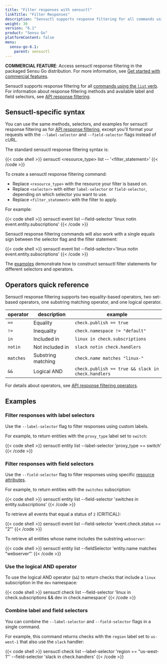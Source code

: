 ```yaml
---
title: "Filter responses with sensuctl"
linkTitle: "Filter Responses"
description: "Sensuctl supports response filtering for all commands using the list verb. Read this reference doc to learn about filtering responses with sensuctl."
weight: 30
version: "6.1"
product: "Sensu Go"
platformContent: false 
menu:
  sensu-go-6.1:
    parent: sensuctl
---
```


**COMMERCIAL FEATURE**: Access sensuctl response filtering in the packaged Sensu Go distribution.
For more information, see [Get started with commercial features][4].

Sensuctl supports response filtering for all [commands using the `list` verb][1].
For information about response filtering methods and available label and field selectors, see [API response filtering][2].

## Sensuctl-specific syntax

You can use the same methods, selectors, and examples for sensuctl response filtering as for [API response filtering][2], except you'll format your requests with the `--label-selector` and `--field-selector` flags instead of cURL.

The standard sensuctl response filtering syntax is:

{{< code shell >}}
sensuctl <resource_type> list --<selector> '<filter_statement>'
{{< /code >}}

To create a sensuctl response filtering command:

- Replace `<resource_type>` with the resource your filter is based on.
- Replace `<selector>` with either `label-selector` or `field-selector`, depending on which selector you want to use.
- Replace `<filter_statement>` with the filter to apply.

For example:

{{< code shell >}}
sensuctl event list --field-selector 'linux notin event.entity.subscriptions'
{{< /code >}}

Sensuctl response filtering commands will also work with a single equals sign between the selector flag and the filter statement:

{{< code shell >}}
sensuctl event list --field-selector='linux notin event.entity.subscriptions'
{{< /code >}}

The [examples][6] demonstrate how to construct sensuctl filter statements for different selectors and operators.

## Operators quick reference

Sensuctl response filtering supports two equality-based operators, two set-based operators, one substring matching operator, and one logical operator.

| operator  | description        | example                |
| --------- | ------------------ | ---------------------- |
| `==`      | Equality           | `check.publish == true`
| `!=`      | Inequality         | `check.namespace != "default"`
| `in`      | Included in        | `linux in check.subscriptions`
| `notin`   | Not included in    | `slack notin check.handlers`
| `matches` | Substring matching | `check.name matches "linux-"`
| `&&`      | Logical AND        | `check.publish == true && slack in check.handlers`

For details about operators, see [API response filtering operators][5].

## Examples

### Filter responses with label selectors

Use the `--label-selector` flag to filter responses using custom labels.

For example, to return entities with the `proxy_type` label set to `switch`:

{{< code shell >}}
sensuctl entity list --label-selector 'proxy_type == switch'
{{< /code >}}

### Filter responses with field selectors

Use the `--field-selector` flag to filter responses using specific [resource attributes][3].

For example, to return entities with the `switches` subscription:

{{< code shell >}}
sensuctl entity list --field-selector 'switches in entity.subscriptions'
{{< /code >}}

To retrieve all events that equal a status of `2` (CRITICAL):

{{< code shell >}}
sensuctl event list --field-selector 'event.check.status == "2"'
{{< /code >}}

To retrieve all entities whose name includes the substring `webserver`:

{{< code shell >}}
sensuctl entity list --fieldSelector 'entity.name matches "webserver"'
{{< /code >}}

### Use the logical AND operator

To use the logical AND operator (`&&`) to return checks that include a `linux` subscription in the `dev` namespace:

{{< code shell >}}
sensuctl check list --field-selector 'linux in check.subscriptions && dev in check.namespace'
{{< /code >}}

### Combine label and field selectors

You can combine the `--label-selector` and `--field-selector` flags in a single command.

For example, this command returns checks with the `region` label set to `us-west-1` that also use the `slack` handler:

{{< code shell >}}
sensuctl check list --label-selector 'region == "us-west-1"' --field-selector 'slack in check.handlers'
{{< /code >}}


[1]: ../create-manage-resources/#subcommands
[2]: ../../api#response-filtering
[3]: ../../api#field-selector
[4]: ../../commercial/
[5]: ../../api/#operators
[6]: #examples
